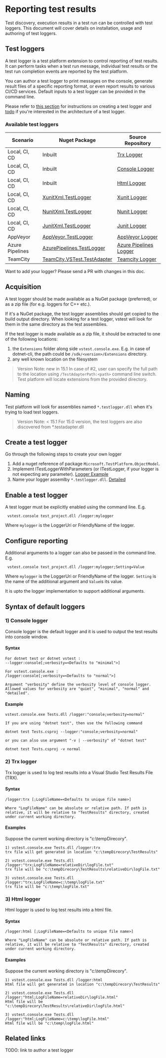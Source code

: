 # Reporting test results

Test discovery, execution results in a test run can be controlled with test
loggers. This document will cover details on installation, usage and authoring
of test loggers.

## Test loggers

A test logger is a test platform extension to control reporting of test results.
It can perform tasks when a test run message, individual test
results or the test run completion events are reported by the test platform.

You can author a test logger to print messages on the console, generate result
files of a specific reporting format, or even report results to various CI/CD
services. Default inputs to a test logger can be provided in the command line.

 Please refer to [this section](./docs/report.md#create-a-test-logger) for instructions on creating a test logger and [todo]()
if you're interested in the architecture of a test logger.

### Available test loggers

| Scenario | Nuget Package | Source Repository |
| -------- | ------------- | ----------------- |
| Local, CI, CD | Inbuilt | [Trx Logger][] |
| Local, CI, CD | Inbuilt | [Console Logger][] |
| Local, CI, CD | Inbuilt | [Html Logger][] |
| Local, CI, CD | [XunitXml.TestLogger][xunit.nuget] | [Xunit Logger][] |
| Local, CI, CD | [NunitXml.TestLogger][nunit.nuget] | [Nunit Logger][] |
| Local, CI, CD | [JunitXml.TestLogger][junit.nuget] | [Junit Logger][] |
| AppVeyor | [AppVeyor.TestLogger][appveyor.nuget] | [AppVeyor Logger][] |
| Azure Pipelines | [AzurePipelines.TestLogger][azurepipelines.nuget] | [Azure Pipelines Logger][] |
| TeamCity | [TeamCity.VSTest.TestAdapter][teamcity.nuget] | [Teamcity Logger][] |

[Trx Logger]: https://github.com/Microsoft/vstest/tree/main/src/Microsoft.TestPlatform.Extensions.TrxLogger
[Html Logger]: https://github.com/Microsoft/vstest/tree/main/src/Microsoft.TestPlatform.Extensions.HtmlLogger
[Console Logger]: ./src/vstest.console/Internal/ConsoleLogger.cs
[Xunit Logger]: https://github.com/spekt/xunit.testlogger
[Nunit Logger]: https://github.com/spekt/nunit.testlogger
[Junit Logger]: https://github.com/spekt/junit.testlogger
[AppVeyor Logger]: https://github.com/spekt/appveyor.testlogger
[Azure Pipelines Logger]: https://github.com/daveaglick/AzurePipelines.TestLogger
[TeamCity Logger]: https://github.com/JetBrains/TeamCity.VSTest.TestAdapter

[xunit.nuget]: https://www.nuget.org/packages/XunitXml.TestLogger
[nunit.nuget]: https://www.nuget.org/packages/NUnitXml.TestLogger/
[junit.nuget]: https://www.nuget.org/packages/JUnitXml.TestLogger/
[appveyor.nuget]: https://www.nuget.org/packages/AppVeyor.TestLogger
[azurepipelines.nuget]: https://www.nuget.org/packages/AzurePipelines.TestLogger
[teamcity.nuget]: https://www.nuget.org/packages/TeamCity.VSTest.TestAdapter

 Want to add your logger? Please send a PR with changes in this doc.

## Acquisition

A test logger should be made available as a NuGet package (preferred), or as
a zip file (for e.g. loggers for C++ etc.).

If it's a NuGet package, the test logger assemblies should get copied to the
build output directory. When looking for a test logger, vstest will look for
them in the same directory as the test assemblies.

If the test logger is made available as a zip file, it should be extracted
to one of the following locations:

1. the `Extensions` folder along side `vstest.console.exe`. E.g. in case of
dotnet-cli, the path could be `/sdk/<version>/Extensions` directory.
2. any well known location on the filesystem

> Version Note: new in 15.1
In case of #2, user can specify the full path to the location using `/TestAdapterPath:<path>`
command line switch. Test platform will locate extensions from the provided
directory.

## Naming

Test platform will look for assemblies named `*.testlogger.dll` when it's trying
to load test loggers.

> Version Note: < 15.1
> For 15.0 version, the test loggers are also discovered from *.testadapter.dll

## Create a test logger

Go through the following steps to create your own logger

1) Add a nuget reference of package `Microsoft.TestPlatform.ObjectModel`.
2) Implement ITestLoggerWithParameters (or ITestLogger, if your logger is not expecting any parameter). [Logger Example](https://github.com/spekt/xunit.testlogger/blob/master/src/Xunit.Xml.TestLogger/XunitXmlTestLogger.cs#L19)
3) Name your logger assemlby `*.testlogger.dll`. [Detailed](./docs/report.md#naming)

## Enable a test logger

A test logger must be explicitly enabled using the command line. E.g.

```shell
 vstest.console test_project.dll /logger:mylogger
```

Where `mylogger` is the LoggerUri or FriendlyName of the logger.

## Configure reporting

Additional arguments to a logger can also be passed in the command line. E.g.

```shell
 vstest.console test_project.dll /logger:mylogger;Setting=Value
```

Where `mylogger` is the LoggerUri or FriendlyName of the logger.
`Setting` is the name of the additional argument and `Value`is its value.

It is upto the logger implementation to support additional arguments.

## Syntax of default loggers

### 1) Console logger

Console logger is the default logger and it is used to output the test results into console window.

#### Syntax

```shell
For dotnet test or dotnet vstest :
--logger:console[;verbosity=<Defaults to "minimal">]

For vstest.console.exe :
/logger:console[;verbosity=<Defaults to "normal">]
 
Argument "verbosity" define the verbosity level of console logger. Allowed values for verbosity are "quiet", "minimal", "normal" and "detailed".
```

#### Example

```shell
vstest.console.exe Tests.dll /logger:"console;verbosity=normal"

If you are using "dotnet test", then use the following command

dotnet test Tests.csproj --logger:"console;verbosity=normal"

or you can also use argument "-v | --verbosity" of "dotnet test"

dotnet test Tests.csproj -v normal
```

### 2) Trx logger

Trx logger is used to log test results into a Visual Studio Test Results File (TRX).

#### Syntax

```shell
/logger:trx [;LogFileName=<Defaults to unique file name>]

Where "LogFileName" can be absolute or relative path. If path is relative, it will be relative to "TestResults" directory, created under current working directory.
```

#### Examples

Suppose the current working directory is "c:\tempDirecory".

```shell
1) vstest.console.exe Tests.dll /logger:trx
trx file will get generated in location "c:\tempDirecory\TestResults"

2) vstest.console.exe Tests.dll /logger:"trx;LogFileName=relativeDir\logFile.txt"
trx file will be "c:\tempDirecory\TestResults\relativeDir\logFile.txt"

3) vstest.console.exe Tests.dll /logger:"trx;LogFileName=c:\temp\logFile.txt"
trx file will be "c:\temp\logFile.txt"
```

### 3) Html logger

Html logger is used to log test results into a html file.

#### Syntax

```shell
/logger:html [;LogFileName=<Defaults to unique file name>]

Where "LogFileName" can be absolute or relative path. If path is relative, it will be relative to "TestResults" directory, created under current working directory.

```

#### Examples

Suppose the current working directory is "c:\tempDirecory".

```shell
1) vstest.console.exe Tests.dll /logger:html
Html file will get generated in location "c:\tempDirecory\TestResults"

2) vstest.console.exe Tests.dll /logger:"html;LogFileName=relativeDir\logFile.html"
Html file will be "c:\tempDirecory\TestResults\relativeDir\logFile.html"

3) vstest.console.exe Tests.dll /logger:"html;LogFileName=c:\temp\logFile.html"
Html file will be "c:\temp\logFile.html"
```

## Related links

TODO: link to author a test logger
